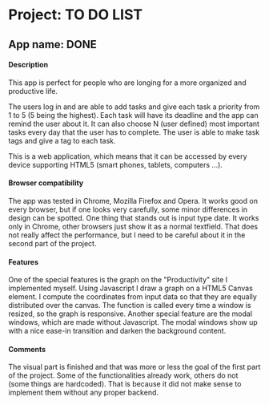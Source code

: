 # Project: TO DO LIST
## App name: DONE

#### Description
This app is perfect for people who are longing for a more organized and productive life.

The users log in and are able to add tasks and give each task a priority from 1 to 5 (5 being the highest). Each task will have its deadline and the app can remind the user about it. It can also choose N (user defined) most important tasks every day that the user has to complete. The user is able to make task tags and give a tag to each task.

This is a web application, which means that it can be accessed by every device supporting HTML5 (smart phones, tablets, computers ...).

#### Browser compatibility
The app was tested in Chrome, Mozilla Firefox and Opera. It works good on every browser, but if one looks very carefully, some minor differences in design can be spotted. One thing that stands out is input type date. It works only in Chrome, other browsers just show it as a normal textfield. That does not really affect the performance, but I need to be careful about it in the second part of the project.

#### Features
One of the special features is the graph on the "Productivity" site I implemented myself. Using Javascript I draw a graph on a HTML5 Canvas element. I compute the coordinates from input data so that they are equally distributed over the canvas. The function is called every time a window is resized, so the graph is responsive.
Another special feature are the modal windows, which are made without Javascript. The modal windows show up with a nice ease-in transition and darken the background content.

#### Comments
The visual part is finished and that was more or less the goal of the first part of the project. Some of the functionalities already work, others do not (some things are hardcoded). That is because it did not make sense to implement them without any proper backend. 